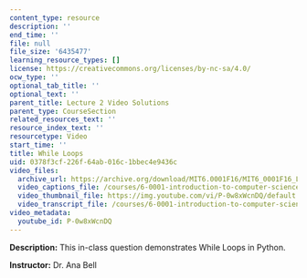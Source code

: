 ```yaml
---
content_type: resource
description: ''
end_time: ''
file: null
file_size: '6435477'
learning_resource_types: []
license: https://creativecommons.org/licenses/by-nc-sa/4.0/
ocw_type: ''
optional_tab_title: ''
optional_text: ''
parent_title: Lecture 2 Video Solutions
parent_type: CourseSection
related_resources_text: ''
resource_index_text: ''
resourcetype: Video
start_time: ''
title: While Loops
uid: 0378f3cf-226f-64ab-016c-1bbec4e9436c
video_files:
  archive_url: https://archive.org/download/MIT6.0001F16/MIT6_0001F16_Lecture_02_exercise_04_300k.mp4
  video_captions_file: /courses/6-0001-introduction-to-computer-science-and-programming-in-python-fall-2016/afbb6ed7dc095a0c92f5873fd06c49a4_P-0w8xWcnDQ.vtt
  video_thumbnail_file: https://img.youtube.com/vi/P-0w8xWcnDQ/default.jpg
  video_transcript_file: /courses/6-0001-introduction-to-computer-science-and-programming-in-python-fall-2016/13f7b896c7548549ae4d5e8f2c5c20b6_P-0w8xWcnDQ.pdf
video_metadata:
  youtube_id: P-0w8xWcnDQ
---
```


**Description:** This in-class question demonstrates While Loops in Python.

**Instructor:** Dr. Ana Bell

